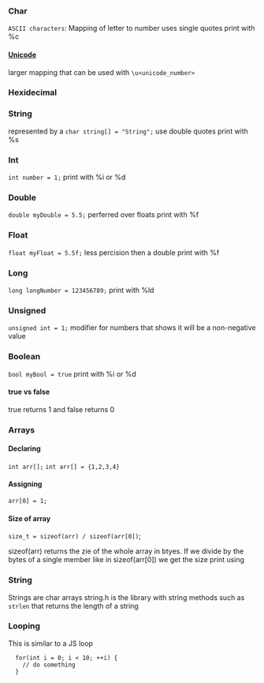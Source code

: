<!-- @format -->

### Char

`ASCII characters`: Mapping of letter to number
uses single quotes
print with %c

#### [Unicode](https://home.unicode.org/)

larger mapping that can be used with `\u<unicode_number>`

### Hexidecimal

### String

represented by a `char string[] = "String";`
use double quotes
print with %s

### Int

`int number = 1;`
print with %i or %d

### Double

`double myDouble = 5.5;`
perferred over floats
print with %f

### Float

`float myFloat = 5.5f;`
less percision then a double
print with %f

### Long

`long longNumber = 123456789;`
print with %ld

### Unsigned

`unsigned int = 1;`
modifier for numbers that shows it will be a non-negative value

### Boolean

`bool myBool = true`
print with %i or %d

#### true vs false

true returns 1 and false returns 0

### Arrays

#### Declaring

`int arr[];`
`int arr[] = {1,2,3,4}`

#### Assigning

`arr[0] = 1;`

#### Size of array

`size_t = sizeof(arr) / sizeof(arr[0])`;

sizeof(arr) returns the zie of the whole array in btyes. If we divide by the bytes of a single member like in sizeof(arr[0]) we get the size
print using

### String

Strings are char arrays
string.h is the library with string methods such as `strlen` that returns the length of a string

### Looping

This is similar to a JS loop

```
  for(int i = 0; i < 10; ++i) {
    // do something
  }
```
